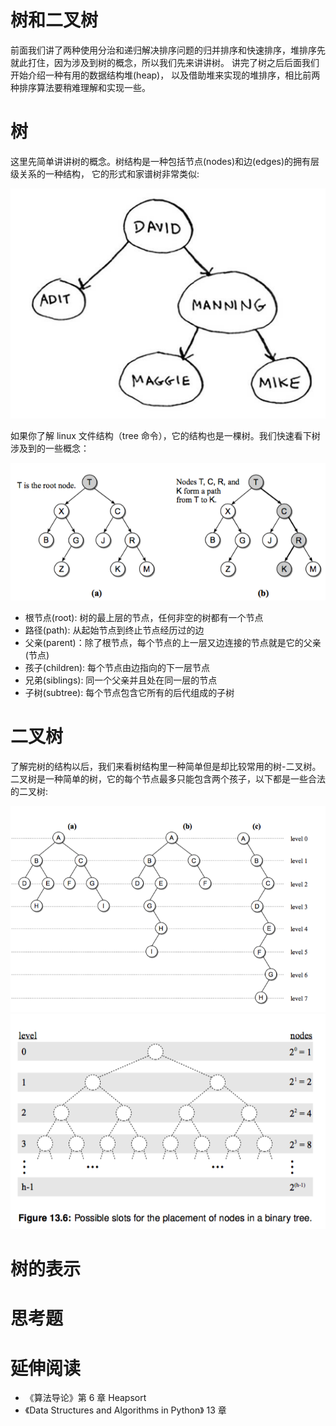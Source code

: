 # 树和二叉树
前面我们讲了两种使用分治和递归解决排序问题的归并排序和快速排序，堆排序先就此打住，因为涉及到树的概念，所以我们先来讲讲树。
讲完了树之后后面我们开始介绍一种有用的数据结构堆(heap)， 以及借助堆来实现的堆排序，相比前两种排序算法要稍难理解和实现一些。

# 树
这里先简单讲讲树的概念。树结构是一种包括节点(nodes)和边(edges)的拥有层级关系的一种结构， 它的形式和家谱树非常类似:

![](./family_tree.png)

如果你了解 linux 文件结构（tree 命令），它的结构也是一棵树。我们快速看下树涉及到的一些概念：

![](./tree.png)

- 根节点(root): 树的最上层的节点，任何非空的树都有一个节点
- 路径(path): 从起始节点到终止节点经历过的边
- 父亲(parent)：除了根节点，每个节点的上一层又边连接的节点就是它的父亲(节点)
- 孩子(children): 每个节点由边指向的下一层节点
- 兄弟(siblings): 同一个父亲并且处在同一层的节点
- 子树(subtree): 每个节点包含它所有的后代组成的子树


# 二叉树

了解完树的结构以后，我们来看树结构里一种简单但是却比较常用的树-二叉树。
二叉树是一种简单的树，它的每个节点最多只能包含两个孩子，以下都是一些合法的二叉树:

![](./binary_tree.png)
![](./binary_tree_level.png)


# 树的表示


# 思考题

# 延伸阅读
- 《算法导论》第 6 章 Heapsort
- 《Data Structures and Algorithms in Python》 13 章
